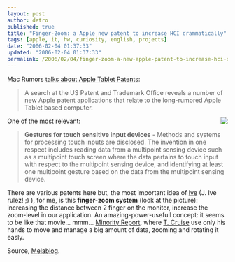 ```yaml
---
layout: post
author: detro
published: true
title: "Finger-Zoom: a Apple new patent to increase HCI drammatically"
tags: [apple, it, hw, curiosity, english, projects]
date: "2006-02-04 01:37:33"
updated: "2006-02-04 01:37:33"
permalink: /2006/02/04/finger-zoom-a-new-apple-patent-to-increase-hci-drammatically/
---
```


Mac Rumors <a href="http://www.macrumors.com/pages/2006/02/20060202070007.shtml">talks about Apple Tablet Patents</a>:
<blockquote>A search at the US Patent and Trademark Office reveals a number of new Apple patent applications that relate to the long-rumored Apple Tablet based computer.</blockquote>

One of the most relevant:
<img src="http://www.melablog.it/uploads/94589203_c5c890b64c_o_02.gif" align="right" />
<blockquote><strong>Gestures for touch sensitive input devices</strong> - Methods and systems for processing touch inputs are disclosed. The invention in one respect includes reading data from a multipoint sensing device such as a multipoint touch screen where the data pertains to touch input with respect to the multipoint sensing device, and identifying at least one multipoint gesture based on the data from the multipoint sensing device.</blockquote>

There are various patents here but, the most important idea of <a href="http://www.detronizator.org/2006/01/01/ive-has-become-cbe/">Ive</a> (J. Ive rulez! ;) ), for me, is this <strong>finger-zoom system</strong> (look at the picture): increasing the distance between 2 finger on the monitor, increase the zoom-level in our application.
An amazing-power-usefull concept: it seems to be like that movie... mmm... <a href="http://en.wikipedia.org/wiki/Minority_Report_%28film%29">Minority Report</a>, where <a href="http://en.wikipedia.org/wiki/Tom_Cruise">T. Cruise</a> use only his hands to move and manage a big amount of data, zooming and rotating it easly.

Source, <a href="http://www.melablog.it/post/1465/tablet-mac-un-nuovo-brevetto-recente-e-dettagliato">Melablog</a>.


